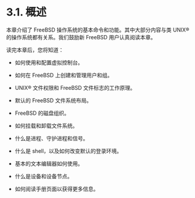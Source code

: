 # 3.1. 概述

本章介绍了 FreeBSD 操作系统的基本命令和功能。其中大部分内容与类 UNIX® 的操作系统都有关系。我们鼓励新 FreeBSD 用户认真阅读本章。

读完本章后，您将知道：

- 如何使用和配置虚拟控制台。

- 如何在 FreeBSD 上创建和管理用户和组。

- UNIX® 文件权限和 FreeBSD 文件标志的工作原理。

- 默认的 FreeBSD 文件系统布局。

- FreeBSD 的磁盘组织。

- 如何挂载和卸载文件系统。

- 什么是进程、守护进程和信号。

- 什么是 shell，以及如何改变默认的登录环境。

- 基本的文本编辑器如何使用。

- 什么是设备和设备节点。

- 如何阅读手册页面以获得更多信息。
